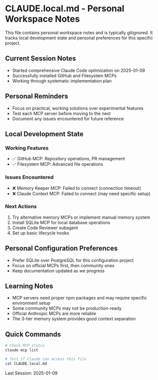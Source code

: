 # CLAUDE.local.md - Personal Workspace Notes

This file contains personal workspace notes and is typically gitignored. It tracks local development state and personal preferences for this specific project.

## Current Session Notes
- Started comprehensive Claude Code optimization on 2025-01-09
- Successfully installed GitHub and Filesystem MCPs
- Working through systematic implementation plan

## Personal Reminders
- Focus on practical, working solutions over experimental features
- Test each MCP server before moving to the next
- Document any issues encountered for future reference

## Local Development State
### Working Features
- ✅ GitHub MCP: Repository operations, PR management
- ✅ Filesystem MCP: Advanced file operations

### Issues Encountered
- ❌ Memory Keeper MCP: Failed to connect (connection timeout)
- ❌ Claude Context MCP: Failed to connect (may need specific setup)

### Next Actions
1. Try alternative memory MCPs or implement manual memory system
2. Install SQLite MCP for local database operations
3. Create Code Reviewer subagent
4. Set up basic lifecycle hooks

## Personal Configuration Preferences
- Prefer SQLite over PostgreSQL for this configuration project
- Focus on official MCPs first, then community ones
- Keep documentation updated as we progress

## Learning Notes
- MCP servers need proper npm packages and may require specific environment setup
- Some community MCPs may not be production-ready
- Official Anthropic MCPs are more reliable
- The 3-tier memory system provides good context separation

## Quick Commands
```bash
# Check MCP status
claude mcp list

# Test if Claude can access this file
cat CLAUDE.local.md
```

Last Session: 2025-01-09